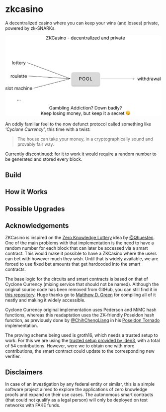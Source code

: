 # zkcasino
A decentralized casino where you can keep your wins (and losses) private, powered by zk-SNARKs.

![zkCasino](./public/zkcasino-small.png)

An oddly familiar feel to the now defunct protocol called something like _'Cyclone Currency'_, this time with a twist:

>The house can take your money, in a cryptographically sound and provably fair way.

Currently discontinued: for it to work it would require a random number to be generated and stored every block.

## Build

## How it Works

## Possible Upgrades

## Acknowledgements 
ZKCasino is inspired on the [Zero Knowledge Lottery](https://killari.medium.com/zero-knowledge-lottery-437e456dc3f2) idea by [@Qhuesten](https://twitter.com/qhuesten). One of the main problems with that implementation is the need to have a random number for each block that can later be accessed via a smart contract. This would make it possible to have a ZKCasino where the users can bet with however much they wish. Until that is widely available, we are forced to use fixed bet amounts that get hardcoded into the smart contracts.

The base logic for the circuits and smart contracts is based on that of Cyclone Currency (mixing service that should not be named). Although the original source code has been removed from GitHub, you can still find it in [this repository](https://github.com/tornado-repositories). Huge thanks go to [Matthew D. Green](https://isi.jhu.edu/~mgreen/) for compiling all of it neatly and making it widely accessible.

Cyclone Currency original implementation uses Pederson and MiMC hash functions, whereas this readaptation uses the ZK-friendly Poseidon hash function, as previously done by [@ChihChengLiang](https://github.com/ChihChengLiang) in his [Poseidon Tornado](https://github.com/ChihChengLiang/poseidon-tornado) implementation.

The proving scheme being used is groth16, which needs a trusted setup to work. For this we are using the [trusted setup provided by iden3](https://github.com/iden3/snarkjs#7-prepare-phase-2), with a total of 54 contributions. However, were we to obtain one with more contributions, the smart contract could update to the corresponding new verifier.

## Disclaimers
In case of an investigation by any federal entity or similar, this is a simple software project aimed to explore the applications of zero knowledge proofs and expand on their use cases. The autonomous smart contracts (that could not qualify as a legal person) will only be deployed on test networks with FAKE funds.
